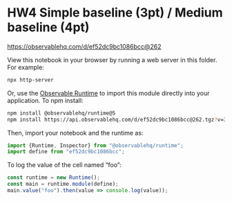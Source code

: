 # HW4 Simple baseline (3pt) / Medium baseline (4pt)

https://observablehq.com/d/ef52dc9bc1086bcc@262

View this notebook in your browser by running a web server in this folder. For
example:

~~~sh
npx http-server
~~~

Or, use the [Observable Runtime](https://github.com/observablehq/runtime) to
import this module directly into your application. To npm install:

~~~sh
npm install @observablehq/runtime@5
npm install https://api.observablehq.com/d/ef52dc9bc1086bcc@262.tgz?v=3
~~~

Then, import your notebook and the runtime as:

~~~js
import {Runtime, Inspector} from "@observablehq/runtime";
import define from "ef52dc9bc1086bcc";
~~~

To log the value of the cell named “foo”:

~~~js
const runtime = new Runtime();
const main = runtime.module(define);
main.value("foo").then(value => console.log(value));
~~~
